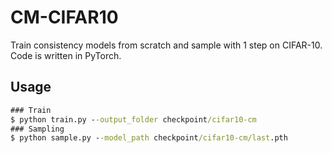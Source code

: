 # CM-CIFAR10

Train consistency models from scratch and sample with 1 step on CIFAR-10. Code is written in PyTorch. 

Usage
---
```cmd
### Train
$ python train.py --output_folder checkpoint/cifar10-cm
### Sampling
$ python sample.py --model_path checkpoint/cifar10-cm/last.pth
```